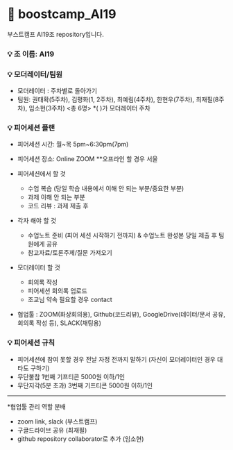 # 👀 boostcamp_AI19       

부스트캠프 AI19조 repository입니다.       

### 💡 조 이름: AI19        


### 💡 모더레이터/팀원    

- 모더레이터 : 주차별로 돌아가기    
- 팀원: 권태확(5주차), 김평화(1, 2주차), 최예림(4주차), 한현우(7주차), 최재필(8주차), 임소현(3주차)  <총 6명>   *( )가 모더레이터 주차    


### 💡 피어세션 플랜     

- 피어세션 시간: 월~목 5pm~6:30pm(7pm)    
- 피어세션 장소: Online ZOOM   **오프라인 할 경우 서울    
- 피어세션에서 할 것     
  - 수업 복습 (당일 학습 내용에서 이해 안 되는 부분/중요한 부분)     
  - 과제 이해 안 되는 부분     
  - 코드 리뷰 : 과제 제출 후      

- 각자 해야 할 것    
  - 수업노트 준비 (피어 세션 시작하기 전까지) & 수업노트 완성본 당일 제출 후 팀원에게 공유    
  - 참고자료/토론주제/질문 가져오기      

- 모더레이터 할 것        
  - 회의록 작성    
  - 피어세션 회의록 업로드    
  - 조교님 약속 필요할 경우 contact    

- 협업툴 : ZOOM(화상회의용), Github(코드리뷰), GoogleDrive(데이터/문서 공유, 회의록 작성 등), SLACK(채팅용)    

### 💡 피어세션 규칙    
- 피어세션에 참여 못할 경우 전날 자정 전까지 말하기 (자신이 모더레이터인 경우 대타도 구하기)     
- 무단불참 1번째 기프티콘 5000원 이하/1인     
- 무단지각(5분 초과) 3번째 기프티콘 5000원 이하/1인     

***     
*협업툴 관리 역할 분배    
- zoom link, slack (부스트캠프)     
- 구글드라이브 공유 (최재필)     
- github repository collaborator로 추가 (임소현)     
